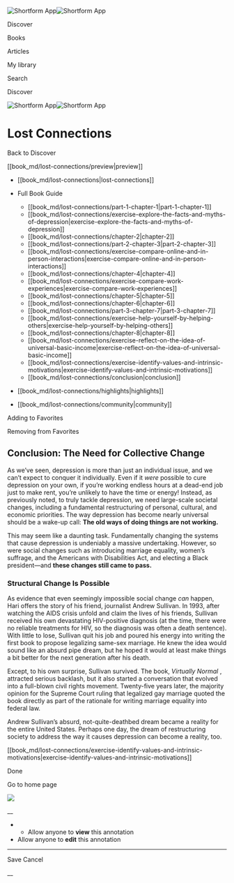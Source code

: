 ![Shortform App](/img/logo.36a2399e.svg)![Shortform App](/img/logo-dark.70c1b072.svg)

Discover

Books

Articles

My library

Search

Discover

![Shortform App](/img/logo.36a2399e.svg)![Shortform App](/img/logo-dark.70c1b072.svg)

# Lost Connections

Back to Discover

[[book_md/lost-connections/preview|preview]]

  * [[book_md/lost-connections|lost-connections]]
  * Full Book Guide

    * [[book_md/lost-connections/part-1-chapter-1|part-1-chapter-1]]
    * [[book_md/lost-connections/exercise-explore-the-facts-and-myths-of-depression|exercise-explore-the-facts-and-myths-of-depression]]
    * [[book_md/lost-connections/chapter-2|chapter-2]]
    * [[book_md/lost-connections/part-2-chapter-3|part-2-chapter-3]]
    * [[book_md/lost-connections/exercise-compare-online-and-in-person-interactions|exercise-compare-online-and-in-person-interactions]]
    * [[book_md/lost-connections/chapter-4|chapter-4]]
    * [[book_md/lost-connections/exercise-compare-work-experiences|exercise-compare-work-experiences]]
    * [[book_md/lost-connections/chapter-5|chapter-5]]
    * [[book_md/lost-connections/chapter-6|chapter-6]]
    * [[book_md/lost-connections/part-3-chapter-7|part-3-chapter-7]]
    * [[book_md/lost-connections/exercise-help-yourself-by-helping-others|exercise-help-yourself-by-helping-others]]
    * [[book_md/lost-connections/chapter-8|chapter-8]]
    * [[book_md/lost-connections/exercise-reflect-on-the-idea-of-universal-basic-income|exercise-reflect-on-the-idea-of-universal-basic-income]]
    * [[book_md/lost-connections/exercise-identify-values-and-intrinsic-motivations|exercise-identify-values-and-intrinsic-motivations]]
    * [[book_md/lost-connections/conclusion|conclusion]]
  * [[book_md/lost-connections/highlights|highlights]]
  * [[book_md/lost-connections/community|community]]



Adding to Favorites 

Removing from Favorites 

## Conclusion: The Need for Collective Change

As we’ve seen, depression is more than just an individual issue, and we can’t expect to conquer it individually. Even if it _were_ possible to cure depression on your own, if you’re working endless hours at a dead-end job just to make rent, you’re unlikely to have the time or energy! Instead, as previously noted, to truly tackle depression, we need large-scale societal changes, including a fundamental restructuring of personal, cultural, and economic priorities. The way depression has become nearly universal should be a wake-up call: **The old ways of doing things are not working.**

This may seem like a daunting task. Fundamentally changing the systems that cause depression is undeniably a massive undertaking. However, so were social changes such as introducing marriage equality, women’s suffrage, and the Americans with Disabilities Act, and electing a Black president—and **these changes still came to pass.**

### Structural Change Is Possible

As evidence that even seemingly impossible social change _can_ happen, Hari offers the story of his friend, journalist Andrew Sullivan. In 1993, after watching the AIDS crisis unfold and claim the lives of his friends, Sullivan received his own devastating HIV-positive diagnosis (at the time, there were no reliable treatments for HIV, so the diagnosis was often a death sentence). With little to lose, Sullivan quit his job and poured his energy into writing the first book to propose legalizing same-sex marriage. He knew the idea would sound like an absurd pipe dream, but he hoped it would at least make things a bit better for the next generation after his death.

Except, to his own surprise, Sullivan survived. The book, _Virtually Normal_ , attracted serious backlash, but it also started a conversation that evolved into a full-blown civil rights movement. Twenty-five years later, the majority opinion for the Supreme Court ruling that legalized gay marriage quoted the book directly as part of the rationale for writing marriage equality into federal law.

Andrew Sullivan’s absurd, not-quite-deathbed dream became a reality for the entire United States. Perhaps one day, the dream of restructuring society to address the way it causes depression can become a reality, too.

[[book_md/lost-connections/exercise-identify-values-and-intrinsic-motivations|exercise-identify-values-and-intrinsic-motivations]]

Done

Go to home page 

![](https://bat.bing.com/action/0?ti=56018282&Ver=2&mid=72b53c31-a632-48ad-a7d9-bc6f022d2b0d&sid=f30c5e70639211ee87d33f0876d93783&vid=f30c9700639211eeb3a75d830392c94f&vids=0&msclkid=N&pi=0&lg=en-US&sw=800&sh=600&sc=24&nwd=1&tl=Shortform%20%7C%20Book&p=https%3A%2F%2Fwww.shortform.com%2Fapp%2Fbook%2Flost-connections%2Fconclusion&r=&lt=433&evt=pageLoad&sv=1&rn=285302)

__

  *   * Allow anyone to **view** this annotation
  * Allow anyone to **edit** this annotation



* * *

Save Cancel

__



